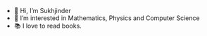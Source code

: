 - 👋 Hi, I’m Sukhjinder
- 👀 I’m interested in Mathematics, Physics and Computer Science
- 📚 I love to read books.

<!---
sukhjinder-kumar/sukhjinder-kumar is a ✨ special ✨ repository because its `README.md` (this file) appears on your GitHub profile.
You can click the Preview link to take a look at your changes.
--->
